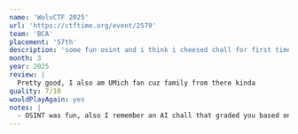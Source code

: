 ```yaml
---
name: 'WolvCTF 2025'
url: 'https://ctftime.org/event/2579'
team: 'BCA'
placement: '57th'
description: 'some fun osint and i think i cheesed chall for first time.'
month: 3
year: 2025
review: |
  Pretty good, I also am UMich fan cuz family from there kinda
quality: 7/10
wouldPlayAgain: yes
notes: |
  - OSINT was fun, also I remember an AI chall that graded you based on percentage right, so I cheesed by sending one at a time to see which ones are right
---
```

